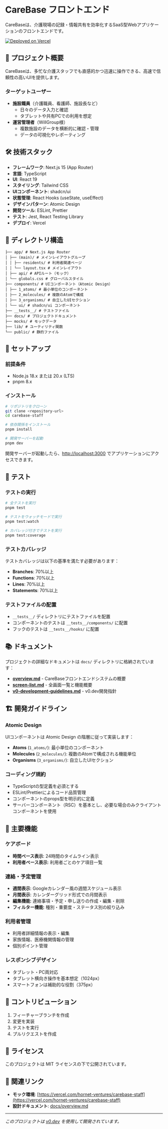 # CareBase フロントエンド

CareBaseは、介護現場の記録・情報共有を効率化するSaaS型Webアプリケーションのフロントエンドです。

[![Deployed on Vercel](https://img.shields.io/badge/Deployed%20on-Vercel-black?style=for-the-badge&logo=vercel)](https://vercel.com/hornet-ventures/carebase-staff)

## 🎯 プロジェクト概要

CareBaseは、多忙な介護スタッフでも直感的かつ迅速に操作できる、高速で信頼性の高いUIを提供します。

### ターゲットユーザー

- **施設職員**（介護職員、看護師、施設長など）
  - 日々のデータ入力と確認
  - タブレットや共有PCでの利用を想定
- **運営管理者**（WillGroup様）
  - 複数施設のデータを横断的に確認・管理
  - データの可視化やレポーティング

## 🛠 技術スタック

- **フレームワーク**: Next.js 15 (App Router)
- **言語**: TypeScript
- **UI**: React 19
- **スタイリング**: Tailwind CSS
- **UIコンポーネント**: shadcn/ui
- **状態管理**: React Hooks (useState, useEffect)
- **デザインパターン**: Atomic Design
- **開発ツール**: ESLint, Prettier
- **テスト**: Jest, React Testing Library
- **デプロイ**: Vercel

## 📁 ディレクトリ構造

```
├── app/ # Next.js App Router
│ ├── (main)/ # メインレイアウトグループ
│ │ ├── residents/ # 利用者関連ページ
│ │ └── layout.tsx # メインレイアウト
│ ├── api/ # APIルート（モック）
│ └── globals.css # グローバルスタイル
├── components/ # UIコンポーネント（Atomic Design）
│ ├── 1_atoms/ # 最小単位のコンポーネント
│ ├── 2_molecules/ # 複数のAtomで構成
│ ├── 3_organisms/ # 自立したUIセクション
│ └── ui/ # shadcn/ui コンポーネント
├── __tests__/ # テストファイル
├── docs/ # プロジェクトドキュメント
├── mocks/ # モックデータ
├── lib/ # ユーティリティ関数
└── public/ # 静的ファイル
```

## 🚀 セットアップ

### 前提条件

- Node.js 18.x または 20.x (LTS)
- pnpm 8.x

### インストール

```bash
# リポジトリをクローン
git clone <repository-url>
cd carebase-staff

# 依存関係をインストール
pnpm install

# 開発サーバーを起動
pnpm dev
```

開発サーバーが起動したら、[http://localhost:3000](http://localhost:3000) でアプリケーションにアクセスできます。

## 🧪 テスト

### テストの実行

```bash
# 全テストを実行
pnpm test

# テストをウォッチモードで実行
pnpm test:watch

# カバレッジ付きでテストを実行
pnpm test:coverage


```

### テストカバレッジ

テストカバレッジは以下の基準を満たす必要があります：

- **Branches**: 70%以上
- **Functions**: 70%以上
- **Lines**: 70%以上
- **Statements**: 70%以上

### テストファイルの配置

- `__tests__/` ディレクトリにテストファイルを配置
- コンポーネントのテストは `__tests__/components/` に配置
- フックのテストは `__tests__/hooks/` に配置

## 📚 ドキュメント

プロジェクトの詳細なドキュメントは `docs/` ディレクトリに格納されています：

- **[overview.md](./docs/overview.md)** - CareBaseフロントエンドシステムの概要
- **[screen-list.md](./docs/screen-list.md)** - 全画面一覧と機能概要
- **[v0-development-guidelines.md](./docs/v0-development-guidelines.md)** - v0.dev開発指針

## 🏗 開発ガイドライン

### Atomic Design

UIコンポーネントは Atomic Design の階層に従って実装します：

- **Atoms** (`1_atoms/`): 最小単位のコンポーネント
- **Molecules** (`2_molecules/`): 複数のAtomで構成される機能単位
- **Organisms** (`3_organisms/`): 自立したUIセクション

### コーディング規約

- TypeScriptの型定義を必須とする
- ESLint/Prettierによるコード品質管理
- コンポーネントのprops型を明示的に定義
- サーバーコンポーネント（RSC）を基本とし、必要な場合のみクライアントコンポーネントを使用

## 🎨 主要機能

### ケアボード

- **時間ベース表示**: 24時間のタイムライン表示
- **利用者ベース表示**: 利用者ごとのケア項目一覧

### 連絡・予定管理

- **週間表示**: Googleカレンダー風の週間スケジュール表示
- **月間表示**: カレンダーグリッド形式での月間表示
- **編集機能**: 連絡事項・予定・申し送りの作成・編集・削除
- **フィルター機能**: 種別・重要度・ステータス別の絞り込み

### 利用者管理

- 利用者詳細情報の表示・編集
- 家族情報、医療機関情報の管理
- 個別ポイント管理

### レスポンシブデザイン

- タブレット・PC両対応
- タブレット横向き操作を基本想定（1024px）
- スマートフォンは補助的な役割（375px）

## 🤝 コントリビューション

1. フィーチャーブランチを作成
2. 変更を実装
3. テストを実行
4. プルリクエストを作成

## 📄 ライセンス

このプロジェクトは MIT ライセンスの下で公開されています。

## 🔗 関連リンク

- **モック環境**: [https://vercel.com/hornet-ventures/carebase-staff](https://vercel.com/hornet-ventures/carebase-staff)
- **設計ドキュメント**: [docs/overview.md](./docs/overview.md)

---

_このプロジェクトは [v0.dev](https://v0.dev) を使用して開発されています。_
